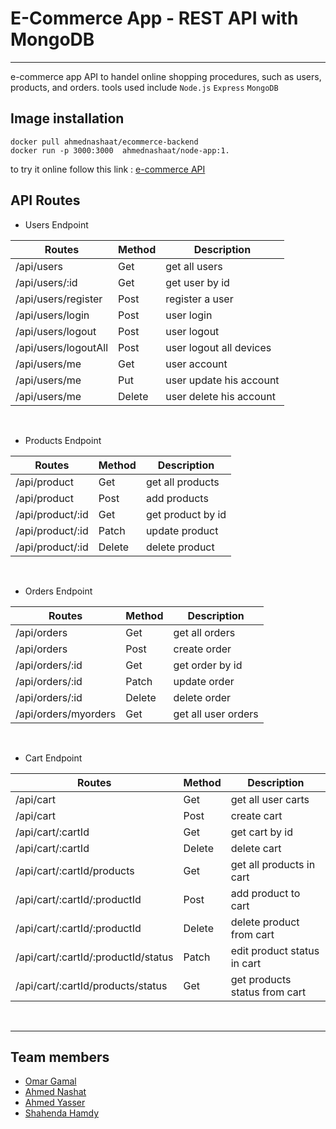# E-Commerce App - REST API with MongoDB
---

e-commerce app API to handel online shopping procedures, such as users, products, and orders.
tools used include `Node.js` `Express` `MongoDB` 


## Image installation


```
docker pull ahmednashaat/ecommerce-backend
docker run -p 3000:3000  ahmednashaat/node-app:1.
```

to try it online follow this link : [e-commerce API](https://ecommerce-backend-testproject.herokuapp.com)


## API Routes

- Users Endpoint

| Routes               	| Method 	| Description             	|
|----------------------	|--------	|-------------------------	|
| /api/users           	| Get    	| get all users           	|
| /api/users/:id       	| Get    	| get user by id          	|
| /api/users/register  	| Post   	| register a user         	|
| /api/users/login     	| Post   	| user login              	|
| /api/users/logout    	| Post   	| user logout             	|
| /api/users/logoutAll 	| Post   	| user logout all devices 	|
| /api/users/me        	| Get    	| user account            	|
| /api/users/me        	| Put    	| user update his account 	|
| /api/users/me        	| Delete 	| user delete his account 	|
<br>

- Products Endpoint

| Routes           	| Method 	| Description       	|
|------------------	|--------	|-------------------	|
| /api/product     	| Get    	| get all products  	|
| /api/product     	| Post   	| add products      	|
| /api/product/:id 	| Get    	| get product by id 	|
| /api/product/:id 	| Patch  	| update product    	|
| /api/product/:id 	| Delete 	| delete product    	|
<br>

- Orders Endpoint

| Routes               	| Method 	| Description         	|
|----------------------	|--------	|---------------------	|
| /api/orders          	| Get    	| get all orders      	|
| /api/orders          	| Post   	| create order        	|
| /api/orders/:id      	| Get    	| get order by id     	|
| /api/orders/:id      	| Patch  	| update order        	|
| /api/orders/:id      	| Delete 	| delete order        	|
| /api/orders/myorders 	| Get    	| get all user orders 	|
<br>

- Cart Endpoint

| Routes                              	| Method 	| Description                   	|
|-------------------------------------	|--------	|-------------------------------	|
| /api/cart                           	| Get    	| get all user carts            	|
| /api/cart                           	| Post   	| create cart                   	|
| /api/cart/:cartId                   	| Get    	| get cart by id                	|
| /api/cart/:cartId                   	| Delete 	| delete cart                   	|
| /api/cart/:cartId/products          	| Get    	| get all products in cart      	|
| /api/cart/:cartId/:productId        	| Post   	| add product to cart           	|
| /api/cart/:cartId/:productId        	| Delete 	| delete product from cart      	|
| /api/cart/:cartId/:productId/status 	| Patch  	| edit product status in cart   	|
| /api/cart/:cartId/products/status   	| Get    	| get products status from cart 	|

<br>

---
## Team members
- [Omar Gamal](https://github.com/O-Gamal)
- [Ahmed Nashat](https://github.com/AhmadNashaat0)
- [Ahmed Yasser](https://github.com/ahmadyasser01)
- [Shahenda Hamdy](https://github.com/shahendahamdy)
